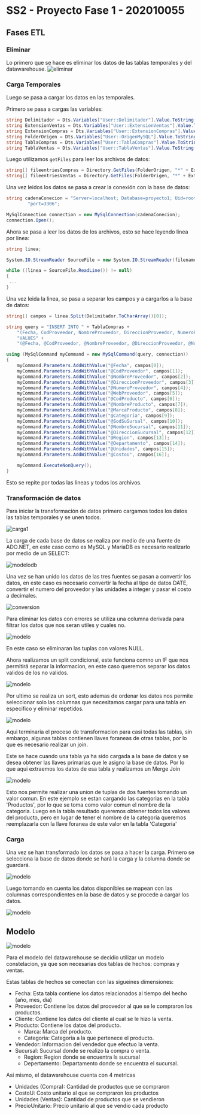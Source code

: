 # SS2 - Proyecto Fase 1 - 202010055

## Fases ETL

### Eliminar

Lo primero que se hace es eliminar los datos de las tablas temporales y del datawarehouse.
![eliminar](/images/eliminar.png)

### Carga Temporales

Luego se pasa a cargar los datos en las temporales.

Primero se pasa a cargas las variables:

```C#
string Delimitador = Dts.Variables["User::Delimitador"].Value.ToString();
string ExtensionVentas = Dts.Variables["User::ExtensionVentas"].Value.ToString();
string ExtensionCompras = Dts.Variables["User::ExtensionCompras"].Value.ToString();
string FolderOrigen = Dts.Variables["User::OrigenMySQL"].Value.ToString();
string TablaCompras = Dts.Variables["User::TablaCompras"].Value.ToString();
string TablaVentas = Dts.Variables["User::TablaVentas"].Value.ToString();
```

Luego utilizamos `getFiles` para leer los archivos de datos:

```C#
string[] fileentriesCompras = Directory.GetFiles(FolderOrigen, "*" + ExtensionCompras);
string[] fileentriesVentas = Directory.GetFiles(FolderOrigen, "*" + ExtensionVentas);
```

Una vez leidos los datos se pasa a crear la conexión con la base de datos:

```C#
string cadenaConecion = "Server=localhost; Database=proyecto1; Uid=root; Pwd=<<pass>>;" +
        "port=3306";

MySqlConnection connection = new MySqlConnection(cadenaConecion);
connection.Open();
```

Ahora se pasa a leer los datos de los archivos, esto se hace leyendo linea por linea:

```C#
string linea;

System.IO.StreamReader SourceFile = new System.IO.StreamReader(filename);

while ((linea = SourceFile.ReadLine()) != null)
{
 ...
}

```

Una vez leida la linea, se pasa a separar los campos y a cargarlos a la base de datos:

```C#
string[] campos = linea.Split(Delimitador.ToCharArray()[0]);

string query = "INSERT INTO " + TablaCompras +
    "(Fecha, CodProveedor, NombreProveedor, DireccionProveedor, NumeroProveedor, WebProveedor, CodProducto, NombreProducto, MarcaProducto, Categoria, SodSuSursal, NombreSucursal, DireccionSucursal, Region, Departamento, Unidades, CostoU)" +
    "VALUES" +
    "(@Fecha, @CodProveedor, @NombreProveedor, @DireccionProveedor, @NumeroProveedor, @WebProveedor, @CodProducto, @NombreProducto, @MarcaProducto, @Categoria, @SodSuSursal, @NombreSucursal, @DireccionSucursal, @Region, @Departamento, @Unidades, @CostoU);";

using (MySqlCommand myCommand = new MySqlCommand(query, connection))
{
    myCommand.Parameters.AddWithValue("@Fecha", campos[0]);
    myCommand.Parameters.AddWithValue("@CodProveedor", campos[1]);
    myCommand.Parameters.AddWithValue("@NombreProveedor", campos[2]);
    myCommand.Parameters.AddWithValue("@DireccionProveedor", campos[3]);
    myCommand.Parameters.AddWithValue("@NumeroProveedor", campos[4]);
    myCommand.Parameters.AddWithValue("@WebProveedor", campos[5]);
    myCommand.Parameters.AddWithValue("@CodProducto", campos[6]);
    myCommand.Parameters.AddWithValue("@NombreProducto", campos[7]);
    myCommand.Parameters.AddWithValue("@MarcaProducto", campos[8]);
    myCommand.Parameters.AddWithValue("@Categoria", campos[9]);
    myCommand.Parameters.AddWithValue("@SodSuSursal", campos[10]);
    myCommand.Parameters.AddWithValue("@NombreSucursal", campos[11]);
    myCommand.Parameters.AddWithValue("@DireccionSucursal", campos[12]);
    myCommand.Parameters.AddWithValue("@Region", campos[13]);
    myCommand.Parameters.AddWithValue("@Departamento", campos[14]);
    myCommand.Parameters.AddWithValue("@Unidades", campos[15]);
    myCommand.Parameters.AddWithValue("@CostoU", campos[16]);

    myCommand.ExecuteNonQuery();
}
```

Esto se repite por todas las lineas y todos los archivos.

### Transformación de datos

Para iniciar la transformación de datos primero cargamos todos los datos las tablas temporales y se unen todos.

![carga1](/images/carga.png)

La carga de cada base de datos se realiza por medio de una fuente de ADO.NET, en este caso como es MySQL y MariaDB es necesario realizarlo por medio de un SELECT:

![modelodb](/images/carga_db.png)

Una vez se han unido los datos de las tres fuentes se pasan a convertir los datos, en este caso es necesario convertir la fecha al tipo de datos DATE, convertir el numero del proveedor y las unidades a integer y pasar el costo a decimales.

![conversion](/images/conversion.png)

Para eliminar los datos con errores se utiliza una columna derivada para filtrar los datos que nos seran utiles y cuales no.

![modelo](/images/c_derivada.png)

En este caso se eliminaran las tuplas con valores NULL.

Ahora realizamos un split condicional, este funciona comno un IF que nos permitirá separar la informacion, en este caso queremos separar los datos validos de los no validos.

![modelo](/images/split.png)

Por ultimo se realiza un sort, esto ademas de ordenar los datos nos permite seleccionar solo las columnas que necesitamos cargar para una tabla en especifico y eliminar repetidos.

![modelo](/images/sort.png)

Aqui terminaria el proceso de transformacion para casi todas las tablas, sin embargo, algunas tablas contienen llaves foraneas de otras tablas, por lo que es necesario realizar un join.

Este se hace cuando una tabla ya ha sido cargada a la base de datos y se desea obtener las llaves primarias que le asigno la base de datos. Por lo que aqui extraemos los datos de esa tabla y realizamos un Merge Join

![modelo](/images/join.png)

Esto nos permite realizar una union de tuplas de dos fuentes tomando un valor comun. En este ejemplo se estan cargando las categorias en la tabla 'Productos', por lo que se toma como valor comun el nombre de la categoria. Luego en la tabla resultado queremos obtener todos los valores del producto, pero en lugar de tener el nombre de la categoria queremos reemplazarla con la llave foranea de este valor en la tabla 'Categoria'

### Carga

Una vez se han transformado los datos se pasa a hacer la carga. Primero se selecciona la base de datos donde se hará la carga y la columna donde se guardará.

![modelo](/images/carga_into_db.png)

Luego tomando en cuenta los datos disponibles se mapean con las columnas correspondientes en la base de datos y se procede a cargar los datos.

![modelo](/images/map.png)

## Modelo

![modelo](/images/modelo.png)

Para el modelo del datawarehouse se decidio utilizar un modelo constelacion, ya que son necesarias dos tablas de hechos: compras y ventas.

Estas tablas de hechos se conectan con las sigueines dimensiones:

- Fecha: Esta tabla contiene los datos relacionados al tiempo del hecho (año, mes, dia)
- Proveedor: Contiene los datos del proovedor al que se le compraron los productos.
- Cliente: Contiene los datos del cliente al cual se le hizo la venta.
- Producto: Contiene los datos del producto.
  - Marca: Marca del producto.
  - Categoria: Categoria a la que pertenece el producto.
- Vendedor: Informacion del vendedor que efectuo la venta.
- Sucursal: Sucursal donde se realizo la compra o venta.
  - Region: Region donde se encuentra ls sucursal
  - Depertamento: Departamento donde se encuentra el sucursal.

Asi mismo, el datawarehouse cuenta con 4 metricas

- Unidades (Compra): Cantidad de productos que se compraron
- CostoU: Costo unitario al que se compraron los productos
- Unidades (Ventas): Cantidad de productos que se vendieron
- PrecioUnitario: Precio unitario al que se vendio cada producto
